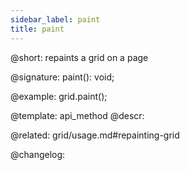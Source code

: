 ```yaml
---
sidebar_label: paint
title: paint
---          
```


@short: repaints a grid on a page

@signature: paint(): void;

@example:
grid.paint();


@template: api_method
@descr:

@related: grid/usage.md#repainting-grid



@changelog:


